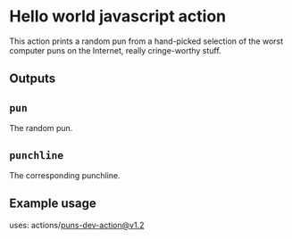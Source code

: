 # Hello world javascript action

This action prints a random pun from a hand-picked selection of the worst computer puns on the Internet, really cringe-worthy stuff.

## Outputs

## `pun`

The random pun.

## `punchline`

The corresponding punchline.

## Example usage

uses: actions/puns-dev-action@v1.2